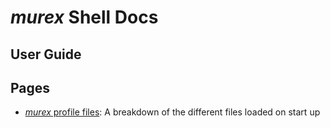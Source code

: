 # _murex_ Shell Docs

## User Guide

## Pages

* [_murex_ profile files](user-guide/profile.md):
  A breakdown of the different files loaded on start up